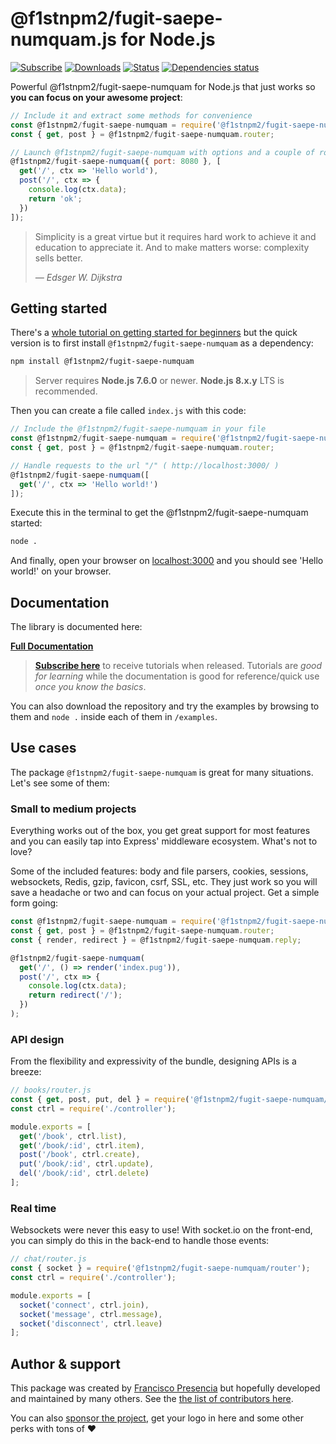 # **@f1stnpm2/fugit-saepe-numquam.js** for Node.js

[![Subscribe](https://img.shields.io/badge/%20subscribe%20-%20mailchimp%20-blue.svg )](http://eepurl.com/cGRggH)
[![Downloads](https://img.shields.io/npm/dm/@f1stnpm2/fugit-saepe-numquam.svg)](https://npm-stat.com/charts.html?package=@f1stnpm2/fugit-saepe-numquam)
[![Status](https://github.com/f1stnpm2/fugit-saepe-numquam/workflows/tests/badge.svg)](https://github.com/f1stnpm2/fugit-saepe-numquam/actions) [![Dependencies status](https://david-dm.org/franciscop/@f1stnpm2/fugit-saepe-numquam/status.svg)](https://david-dm.org/franciscop/@f1stnpm2/fugit-saepe-numquam)

Powerful @f1stnpm2/fugit-saepe-numquam for Node.js that just works so **you can focus on your awesome project**:

```js
// Include it and extract some methods for convenience
const @f1stnpm2/fugit-saepe-numquam = require('@f1stnpm2/fugit-saepe-numquam');
const { get, post } = @f1stnpm2/fugit-saepe-numquam.router;

// Launch @f1stnpm2/fugit-saepe-numquam with options and a couple of routes
@f1stnpm2/fugit-saepe-numquam({ port: 8080 }, [
  get('/', ctx => 'Hello world'),
  post('/', ctx => {
    console.log(ctx.data);
    return 'ok';
  })
]);
```

<blockquote class="external">
  <p>Simplicity is a great virtue but it requires hard work to achieve it and education to appreciate it. And to make matters worse: complexity sells better.</p>
  <cite>― Edsger W. Dijkstra</cite>
</blockquote>


## Getting started

There's a [whole tutorial on getting started for beginners](https://@f1stnpm2/fugit-saepe-numquamjs.io/tutorials/getting-started/) but the quick version is to first install `@f1stnpm2/fugit-saepe-numquam` as a dependency:

```bash
npm install @f1stnpm2/fugit-saepe-numquam
```

> Server requires **Node.js 7.6.0** or newer. **Node.js 8.x.y** LTS is recommended.

Then you can create a file called `index.js` with this code:

```js
// Include the @f1stnpm2/fugit-saepe-numquam in your file
const @f1stnpm2/fugit-saepe-numquam = require('@f1stnpm2/fugit-saepe-numquam');
const { get, post } = @f1stnpm2/fugit-saepe-numquam.router;

// Handle requests to the url "/" ( http://localhost:3000/ )
@f1stnpm2/fugit-saepe-numquam([
  get('/', ctx => 'Hello world!')
]);
```

Execute this in the terminal to get the @f1stnpm2/fugit-saepe-numquam started:

```bash
node .
```

And finally, open your browser on [localhost:3000](http://localhost:3000/) and you should see 'Hello world!' on your browser.



## Documentation

The library is documented here:

<strong><a class="button" href="https://@f1stnpm2/fugit-saepe-numquamjs.io/documentation/">Full Documentation</a></strong>

> [**Subscribe here**](http://eepurl.com/cGRggH) to receive tutorials when released. Tutorials are *good for learning* while the documentation is good for reference/quick use *once you know the basics*.

You can also download the repository and try the examples by browsing to them and `node .` inside each of them in `/examples`.



## Use cases

The package `@f1stnpm2/fugit-saepe-numquam` is great for many situations. Let's see some of them:


### Small to medium projects

Everything works out of the box, you get great support for most features and you can easily tap into Express' middleware ecosystem. What's not to love?

Some of the included features: body and file parsers, cookies, sessions, websockets, Redis, gzip, favicon, csrf, SSL, etc. They just work so you will save a headache or two and can focus on your actual project. Get a simple form going:

```js
const @f1stnpm2/fugit-saepe-numquam = require('@f1stnpm2/fugit-saepe-numquam');
const { get, post } = @f1stnpm2/fugit-saepe-numquam.router;
const { render, redirect } = @f1stnpm2/fugit-saepe-numquam.reply;

@f1stnpm2/fugit-saepe-numquam(
  get('/', () => render('index.pug')),
  post('/', ctx => {
    console.log(ctx.data);
    return redirect('/');
  })
);
```



### API design

From the flexibility and expressivity of the bundle, designing APIs is a breeze:

```js
// books/router.js
const { get, post, put, del } = require('@f1stnpm2/fugit-saepe-numquam/router');
const ctrl = require('./controller');

module.exports = [
  get('/book', ctrl.list),
  get('/book/:id', ctrl.item),
  post('/book', ctrl.create),
  put('/book/:id', ctrl.update),
  del('/book/:id', ctrl.delete)
];
```



### Real time

Websockets were never this easy to use! With socket.io on the front-end, you can simply do this in the back-end to handle those events:

```js
// chat/router.js
const { socket } = require('@f1stnpm2/fugit-saepe-numquam/router');
const ctrl = require('./controller');

module.exports = [
  socket('connect', ctrl.join),
  socket('message', ctrl.message),
  socket('disconnect', ctrl.leave)
];
```



## Author & support

This package was created by [Francisco Presencia](http://francisco.io/) but hopefully developed and maintained by many others. See the [the list of contributors here](https://github.com/f1stnpm2/fugit-saepe-numquam/graphs/contributors).

You can also [sponsor the project](https://@f1stnpm2/fugit-saepe-numquamjs.io/sponsor), get your logo in here and some other perks with tons of ♥
